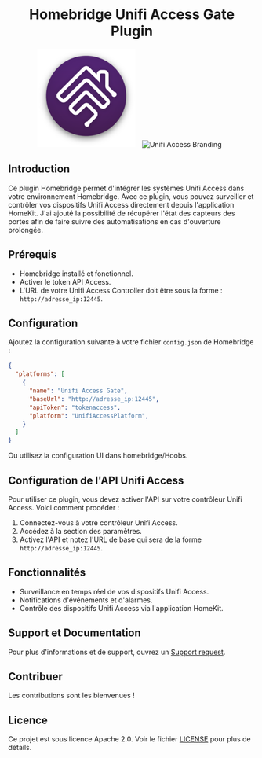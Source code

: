 <h1 style="text-align: center;">Homebridge Unifi Access Gate Plugin</h1>

<div style="text-align: center;">
    <div style="display: inline-block; margin-right: 10px;">
        <img src="https://raw.githubusercontent.com/homebridge/branding/master/logos/homebridge-color-round-stylized.png" alt="Homebridge logo" style="width: 200px;">
    </div>
    <div style="display: inline-block; margin-right: 10px;">
        <img src="https://techspecs.ui.com/static/brand/UniFi/access.svg" alt="Unifi Access Branding" style="width: 200px;">
    </div>
</div>


## Introduction

Ce plugin Homebridge permet d'intégrer les systèmes Unifi Access dans votre environnement Homebridge. Avec ce plugin, vous pouvez surveiller et contrôler vos dispositifs Unifi Access directement depuis l'application HomeKit. 
J'ai ajouté la possibilité de récupérer l'état des capteurs des portes afin de faire suivre des automatisations en cas d'ouverture prolongée. 

## Prérequis

- Homebridge installé et fonctionnel.
- Activer le token API Access.
- L'URL de votre Unifi Access Controller doit être sous la forme : `http://adresse_ip:12445`.

## Configuration

Ajoutez la configuration suivante à votre fichier `config.json` de Homebridge :


```json
{
  "platforms": [
    {
      "name": "Unifi Access Gate",
      "baseUrl": "http://adresse_ip:12445",
      "apiToken": "tokenaccess",
      "platform": "UnifiAccessPlatform",
    }
  ]
}
```

Ou utilisez la configuration UI dans homebridge/Hoobs.

## Configuration de l'API Unifi Access

Pour utiliser ce plugin, vous devez activer l'API sur votre contrôleur Unifi Access. Voici comment procéder :

1. Connectez-vous à votre contrôleur Unifi Access.
2. Accédez à la section des paramètres.
3. Activez l'API et notez l'URL de base qui sera de la forme `http://adresse_ip:12445`.


## Fonctionnalités

- Surveillance en temps réel de vos dispositifs Unifi Access.
- Notifications d'événements et d'alarmes.
- Contrôle des dispositifs Unifi Access via l'application HomeKit.

## Support et Documentation

Pour plus d'informations et de support, ouvrez un [Support request](https://github.com/CdriFry/homebridge-access-gate/issues/new/choose).

## Contribuer

Les contributions sont les bienvenues !

## Licence

Ce projet est sous licence Apache 2.0. Voir le fichier [LICENSE](LICENSE) pour plus de détails.
